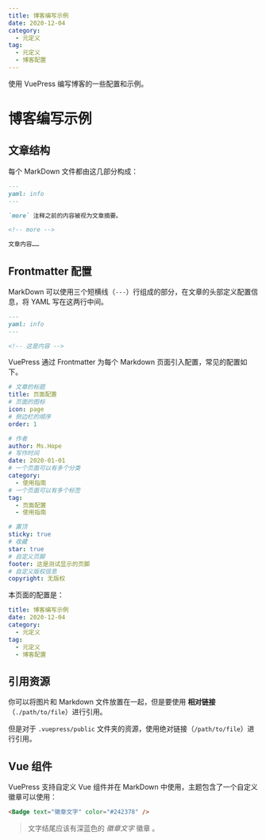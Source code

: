 ```yaml
---
title: 博客编写示例
date: 2020-12-04
category:
  - 元定义
tag:
  - 元定义
  - 博客配置
---
```


使用 VuePress 编写博客的一些配置和示例。

<!-- more -->

# 博客编写示例

## 文章结构

每个 MarkDown 文件都由这几部分构成：

```markdown
---
yaml: info
---

`more` 注释之前的内容被视为文章摘要。

<!-- more -->

文章内容……
```

## Frontmatter 配置

MarkDown 可以使用三个短横线（`---`）行组成的部分，在文章的头部定义配置信息，将 YAML 写在这两行中间。

```markdown
---
yaml: info
---

<!-- 这是内容 -->
```

VuePress 通过 Frontmatter 为每个 Markdown 页面引入配置，常见的配置如下。

```yaml
# 文章的标题
title: 页面配置
# 页面的图标
icon: page
# 侧边栏的顺序
order: 1

# 作者
author: Ms.Hope
# 写作时间
date: 2020-01-01
# 一个页面可以有多个分类
category:
  - 使用指南
# 一个页面可以有多个标签
tag:
  - 页面配置
  - 使用指南

# 置顶
sticky: true
# 收藏
star: true
# 自定义页脚
footer: 这是测试显示的页脚
# 自定义版权信息
copyright: 无版权
```

本页面的配置是：

```yaml
title: 博客编写示例
date: 2020-12-04
category:
  - 元定义
tag:
  - 元定义
  - 博客配置
```

## 引用资源

你可以将图片和 Markdown 文件放置在一起，但是要使用 **相对链接**（`./path/to/file`）进行引用。

但是对于 `.vuepress/public` 文件夹的资源，使用绝对链接（`/path/to/file`）进行引用。

## Vue 组件

VuePress 支持自定义 Vue 组件并在 MarkDown 中使用，主题包含了一个自定义徽章可以使用：

```markdown
<Badge text="徽章文字" color="#242378" />
```

> 文字结尾应该有深蓝色的 *徽章文字* 徽章 <Badge text="徽章文字" />。
